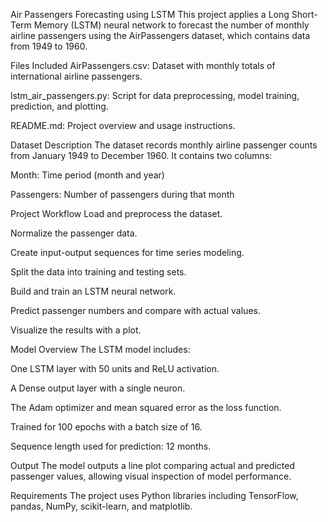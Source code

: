 Air Passengers Forecasting using LSTM
This project applies a Long Short-Term Memory (LSTM) neural network to forecast the number of monthly airline passengers using the AirPassengers dataset, which contains data from 1949 to 1960.

Files Included
AirPassengers.csv: Dataset with monthly totals of international airline passengers.

lstm_air_passengers.py: Script for data preprocessing, model training, prediction, and plotting.

README.md: Project overview and usage instructions.

Dataset Description
The dataset records monthly airline passenger counts from January 1949 to December 1960. It contains two columns:

Month: Time period (month and year)

Passengers: Number of passengers during that month

Project Workflow
Load and preprocess the dataset.

Normalize the passenger data.

Create input-output sequences for time series modeling.

Split the data into training and testing sets.

Build and train an LSTM neural network.

Predict passenger numbers and compare with actual values.

Visualize the results with a plot.

Model Overview
The LSTM model includes:

One LSTM layer with 50 units and ReLU activation.

A Dense output layer with a single neuron.

The Adam optimizer and mean squared error as the loss function.

Trained for 100 epochs with a batch size of 16.

Sequence length used for prediction: 12 months.

Output
The model outputs a line plot comparing actual and predicted passenger values, allowing visual inspection of model performance.

Requirements
The project uses Python libraries including TensorFlow, pandas, NumPy, scikit-learn, and matplotlib.

